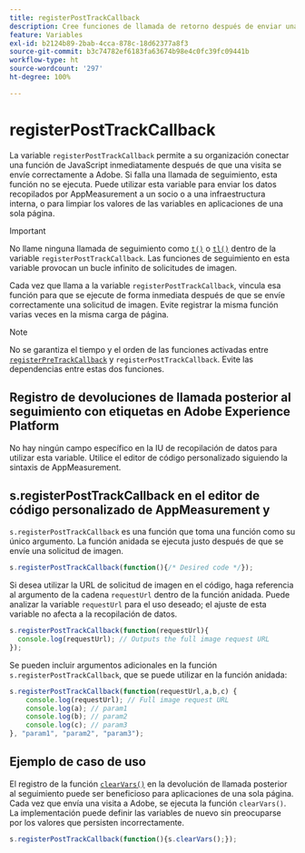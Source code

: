 ```yaml
---
title: registerPostTrackCallback
description: Cree funciones de llamada de retorno después de enviar una visita a Adobe.
feature: Variables
exl-id: b2124b89-2bab-4cca-878c-18d62377a8f3
source-git-commit: b3c74782ef6183fa63674b98e4c0fc39fc09441b
workflow-type: ht
source-wordcount: '297'
ht-degree: 100%

---
```


# registerPostTrackCallback

La variable `registerPostTrackCallback` permite a su organización conectar una función de JavaScript inmediatamente después de que una visita se envíe correctamente a Adobe. Si falla una llamada de seguimiento, esta función no se ejecuta. Puede utilizar esta variable para enviar los datos recopilados por AppMeasurement a un socio o a una infraestructura interna, o para limpiar los valores de las variables en aplicaciones de una sola página.

>[!IMPORTANT]
>
>No llame ninguna llamada de seguimiento como [`t()`](t-method.md) o [`tl()`](tl-method.md) dentro de la variable `registerPostTrackCallback`. Las funciones de seguimiento en esta variable provocan un bucle infinito de solicitudes de imagen.

Cada vez que llama a la variable `registerPostTrackCallback`, vincula esa función para que se ejecute de forma inmediata después de que se envíe correctamente una solicitud de imagen. Evite registrar la misma función varias veces en la misma carga de página.

>[!NOTE]
>
>No se garantiza el tiempo y el orden de las funciones activadas entre [`registerPreTrackCallback`](registerpretrackcallback.md) y `registerPostTrackCallback`. Evite las dependencias entre estas dos funciones.

## Registro de devoluciones de llamada posterior al seguimiento con etiquetas en Adobe Experience Platform

No hay ningún campo específico en la IU de recopilación de datos para utilizar esta variable. Utilice el editor de código personalizado siguiendo la sintaxis de AppMeasurement.

## s.registerPostTrackCallback en el editor de código personalizado de AppMeasurement y 

`s.registerPostTrackCallback` es una función que toma una función como su único argumento. La función anidada se ejecuta justo después de que se envíe una solicitud de imagen.

```js
s.registerPostTrackCallback(function(){/* Desired code */});
```

Si desea utilizar la URL de solicitud de imagen en el código, haga referencia al argumento de la cadena `requestUrl` dentro de la función anidada. Puede analizar la variable `requestUrl` para el uso deseado; el ajuste de esta variable no afecta a la recopilación de datos.

```js
s.registerPostTrackCallback(function(requestUrl){
  console.log(requestUrl); // Outputs the full image request URL
});
```

Se pueden incluir argumentos adicionales en la función `s.registerPostTrackCallback`, que se puede utilizar en la función anidada:

```js
s.registerPostTrackCallback(function(requestUrl,a,b,c) {
    console.log(requestUrl); // Full image request URL
    console.log(a); // param1
    console.log(b); // param2
    console.log(c); // param3
}, "param1", "param2", "param3");
```

## Ejemplo de caso de uso

El registro de la función [`clearVars()`](clearvars.md) en la devolución de llamada posterior al seguimiento puede ser beneficioso para aplicaciones de una sola página. Cada vez que envía una visita a Adobe, se ejecuta la función `clearVars()`. La implementación puede definir las variables de nuevo sin preocuparse por los valores que persisten incorrectamente.

```js
s.registerPostTrackCallback(function(){s.clearVars();});
```
